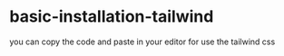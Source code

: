 # basic-installation-tailwind
you can copy the code and paste in your editor for use the tailwind css 
